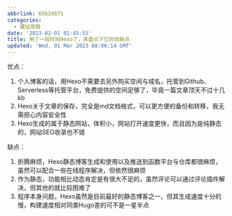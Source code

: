 ```yaml
---
abbrlink: 65b2d671
categories:
  - 建站思路
date: '2023-02-01 01:45:55'
title: 用了一段时间Hexo了，来盘点下它的优缺点
updated: 'Wed, 01 Mar 2023 08:06:14 GMT'
---
```

优点：

1. 个人博客的话，用Hexo不需要去另外购买空间与域名，托管到Github、Serverless等托管平台，免费提供的空间足够了，毕竟一篇文章顶天不过十几kb
2. Hexo关于文章的保存，完全是md文档格式，可以更方便的备份和转移，我无需担心内容安全性
3. Hexo生成的属于静态网站，体积小，网站打开速度更快，而且因为是纯静态的，网站SEO收录也不错

缺点：

1. 折腾麻烦，Hexo静态博客生成和使用以及推送到函数平台与仓库都很麻烦，虽然可以配合一些在线程序解决，但依然很麻烦
2. 作为静态，功能相比动态肯定是有很大不足的，虽然评论可以通过评论插件解决，但其他的就比较困难了
3. 程序本身问题，Hexo虽然是目前最好的静态博客之一，但其生成速度十分的慢，构建速度相对同类Hugo差的可不是一星半点
